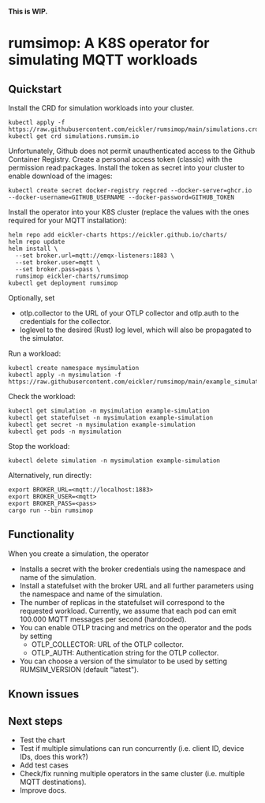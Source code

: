 **This is WIP.**

# rumsimop: A K8S operator for simulating MQTT workloads

## Quickstart

Install the CRD for simulation workloads into your cluster.

```
kubectl apply -f https://raw.githubusercontent.com/eickler/rumsimop/main/simulations.crd
kubectl get crd simulations.rumsim.io
```

Unfortunately, Github does not permit unauthenticated access to the Github Container Registry. Create a personal access token (classic) with the permission read:packages. Install the token as secret into your cluster to enable download of the images:

```
kubectl create secret docker-registry regcred --docker-server=ghcr.io --docker-username=GITHUB_USERNAME --docker-password=GITHUB_TOKEN
```

Install the operator into your K8S cluster (replace the values with the ones required for your MQTT installation):

```
helm repo add eickler-charts https://eickler.github.io/charts/
helm repo update
helm install \
  --set broker.url=mqtt://emqx-listeners:1883 \
  --set broker.user=mqtt \
  --set broker.pass=pass \
  rumsimop eickler-charts/rumsimop
kubectl get deployment rumsimop
```

Optionally, set

- otlp.collector to the URL of your OTLP collector and otlp.auth to the credentials for the collector.
- loglevel to the desired (Rust) log level, which will also be propagated to the simulator.

Run a workload:

```
kubectl create namespace mysimulation
kubectl apply -n mysimulation -f https://raw.githubusercontent.com/eickler/rumsimop/main/example_simulation.yaml
```

Check the workload:

```
kubectl get simulation -n mysimulation example-simulation
kubectl get statefulset -n mysimulation example-simulation
kubectl get secret -n mysimulation example-simulation
kubectl get pods -n mysimulation
```

Stop the workload:

```
kubectl delete simulation -n mysimulation example-simulation
```

Alternatively, run directly:

```
export BROKER_URL=<mqtt://localhost:1883>
export BROKER_USER=<mqtt>
export BROKER_PASS=<pass>
cargo run --bin rumsimop
```

## Functionality

When you create a simulation, the operator

- Installs a secret with the broker credentials using the namespace and name of the simulation.
- Install a statefulset with the broker URL and all further parameters using the namespace and name of the simulation.
- The number of replicas in the statefulset will correspond to the requested workload. Currently, we assume that each pod can emit 100.000 MQTT messages per second (hardcoded).
- You can enable OTLP tracing and metrics on the operator and the pods by setting
  - OTLP_COLLECTOR: URL of the OTLP collector.
  - OTLP_AUTH: Authentication string for the OTLP collector.
- You can choose a version of the simulator to be used by setting RUMSIM_VERSION (default "latest").

## Known issues

## Next steps

- Test the chart
- Test if multiple simulations can run concurrently (i.e. client ID, device IDs, does this work?)
- Add test cases
- Check/fix running multiple operators in the same cluster (i.e. multiple MQTT destinations).
- Improve docs.
